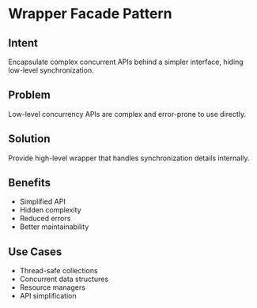 # Wrapper Facade Pattern

## Intent
Encapsulate complex concurrent APIs behind a simpler interface, hiding low-level synchronization.

## Problem
Low-level concurrency APIs are complex and error-prone to use directly.

## Solution
Provide high-level wrapper that handles synchronization details internally.

## Benefits
- Simplified API
- Hidden complexity
- Reduced errors
- Better maintainability

## Use Cases
- Thread-safe collections
- Concurrent data structures
- Resource managers
- API simplification

